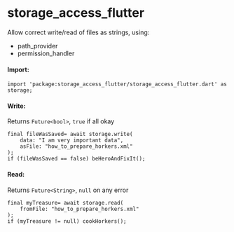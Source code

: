 # storage_access_flutter

Allow correct write/read of files as strings, using:
- path_provider
- permission_handler

#### Import:
```
import 'package:storage_access_flutter/storage_access_flutter.dart' as storage;
```
#### Write:
Returns `Future<bool>`, `true` if all okay
```
final fileWasSaved= await storage.write(
    data: "I am very important data",
    asFile: "how_to_prepare_horkers.xml"
);
if (fileWasSaved == false) beHeroAndFixIt();
```
#### Read:
Returns `Future<String>`, `null` on any error
```
final myTreasure= await storage.read(
    fromFile: "how_to_prepare_horkers.xml"
);
if (myTreasure != null) cookHorkers();
```
